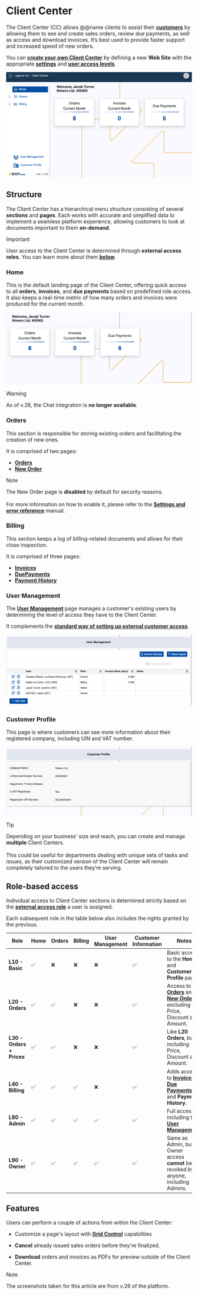 # Client Center

The Client Center (CC) allows @@name clients to assist their **[customers](https://docs.erp.net/tech/modules/crm/sales/customers/index.html)** by allowing them to see and create sales orders, review due payments, as well as access and download invoices. It’s best used to provide faster support and increased speed of new orders. 

You can **[create your own Client Center](how-to/define-a-new-cc.md)** by defining a new **Web Site** with the appropriate **[settings](https://docs.erp.net/tech/modules/crm/clientcenter/reference.html)** and **[user access levels](https://docs.erp.net/tech/modules/crm/clientcenter/index.html#role-based-access)**.

![picture](pictures/client_center_v26.png)

## Structure

The Client Center has a hierarchical menu structure consisting of several **sections** and **pages**. Each works with accurate and simplified data to implement a seamless platform experience, allowing customers to look at documents important to them **on-demand**.

> [!Important]
>
> User access to the Client Center is determined through **external access roles**. You can learn more about them **[below](index.md#role-based-access)**.

### Home

This is the default landing page of the Client Center, offering quick access to all **orders**, **invoices**, and **due payments** based on predefined role access. It also keeps a real-time metric of how many orders and invoices were produced for the current month.

![picture](pictures/home_v26.png)

> [!Warning]
> 
> As of v.26, the Chat integration is **no longer available**.

### Orders

This section is responsible for storing existing orders and facilitating the creation of new ones. 

It is comprised of two pages:

* **[Orders](orders/orders.md)**
* **[New Order](orders/new-order.md)**

> [!NOTE]
> 
> The New Order page is **disabled** by default for security reasons. <br><br>
> For more information on how to enable it, please refer to the **[Settings and error reference](https://docs.erp.net/tech/modules/crm/clientcenter/reference.html#isneworderenabled-setting)** manual.

### Billing

This section keeps a log of billing-related documents and allows for their close inspection.

It is comprised of three pages:

* **[Invoices](billing/invoices.md)**
* **[DuePayments](billing/due-payments.md)**
* **[Payment History](billing/payment-history.md)**

### User Management

The **[User Management](user-management/index.md)** page manages a customer's existing users by determining the level of access they have to the Client Center.

It complements the **[standard way of setting up external customer access](https://docs.erp.net/tech/modules/crm/sales/customers/external-access.html)**.

![picture](pictures/user_management.png)

### Customer Profile

This page is where customers can see more information about their registered company, including UIN and VAT number.

![picture](pictures/customer_profile.png)

> [!Tip]
>
> Depending on your business' size and reach, you can create and manage **multiple** Client Centers. <br> <br> This could be useful for departments dealing with unique sets of tasks and issues, as their customized version of the Client Center will remain completely tailored to the users they’re serving.

## Role-based access 

Individual access to Client Center sections is determined strictly based on the **[external access role](../sales/customers/external-access.md#roles)** a user is assigned.

Each subsequent role in the table below also includes the rights granted by the previous.

| Role                   | Home | Orders              | Billing              | User Management | Customer Information | Notes                                                                                   |
|-------------------------|------|----------------------|----------------------|------------------|------------------------|-----------------------------------------------------------------------------------------|
| **L10 - Basic**         | ✅   | ❌                   | ❌                   | ❌               | ✅                     | Basic access to the **Home** and **Customer Profile** pages.                           |
| **L20 - Orders**        | ✅   | ✅        | ❌                   | ❌               | ✅                     | Access to **[Orders](orders/index.md)** and **[New Order](orders/new-order.md)**, excluding Price, Discount and Amount.                                                   |
| **L30 - Orders + Prices** | ✅ | ✅      | ❌                   | ❌               | ✅                     | Like **L20 Orders**, but including Price, Discount and Amount.                                    |
| **L40 - Billing**       | ✅   | ✅      | ✅                   | ❌               | ✅                     | Adds access to **[Invoices](billing/invoices.md)**, **[Due Payments](billing/due-payments.md)**, and **Payment History**.                  |
| **L80 - Admin**         | ✅   | ✅      | ✅                   | ✅               | ✅                     | Full access, including to **[User Management](user-management/index.md)**.                                                 |
| **L90 - Owner**         | ✅   | ✅      | ✅                   | ✅               | ✅                     | Same as Admin, but Owner access **cannot** be revoked by anyone, including Admins.      |


## Features

Users can perform a couple of actions from within the Client Center:

- Customize a page's layout with **[Grid Control](grid-control.md)** capabilities

- **Cancel** already issued sales orders before they're finalized.

- **Download** orders and invoices as PDFs for preview outside of the Client Center.

> [!NOTE]
> 
> The screenshots taken for this article are from v.26 of the platform.
